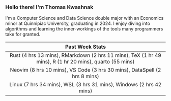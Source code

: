 
### Hello there! I'm Thomas Kwashnak

I'm a Computer Science and Data Science double major with an Economics
minor at Quinnipiac University, graduating in 2024.
I enjoy diving into algorithms and learning the inner-workings of the tools
many programmers take for granted.

| Past Week Stats |
| :---: |
| Rust (4 hrs 13 mins), RMarkdown (2 hrs 11 mins), TeX (1 hr 49 mins), R (1 hr 20 mins), quarto (55 mins) |
| Neovim (8 hrs 10 mins), VS Code (3 hrs 30 mins), DataSpell (2 hrs 8 mins) |
| Linux (7 hrs 34 mins), WSL (3 hrs 31 mins), Windows (2 hrs 42 mins) |

